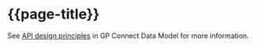 # {{page-title}}

See [API design principles](https://simplifier.net/guide/gpconnect-data-model/Home/Design/API-design-principles?version=current) in GP Connect Data Model for more information.